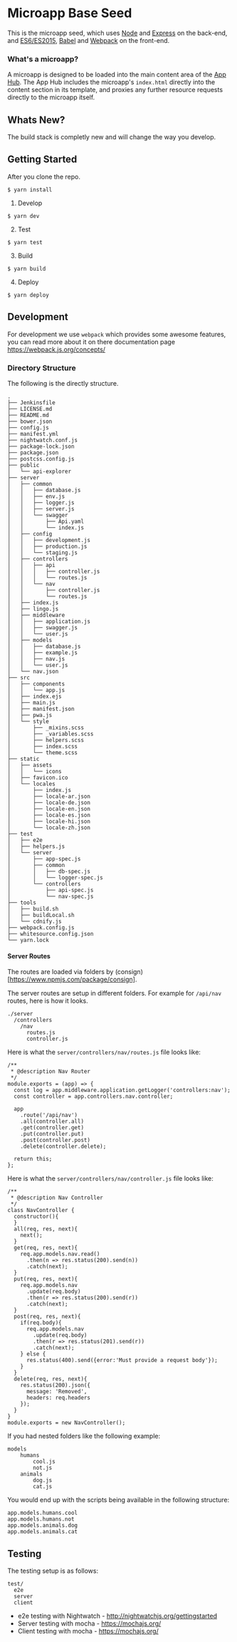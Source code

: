 # Microapp Base Seed
This is the microapp seed, which uses [Node](https://nodejs.org/) and [Express](http://expressjs.com/) on the back-end, and [ES6/ES2015](https://babeljs.io/docs/learn-es2015/), [Babel](https://babeljs.io/) and [Webpack](http://webpack.js.org/) on the front-end.

### What's a microapp?
A microapp is designed to be loaded into the main content area of the [App Hub](https://github.build.ge.com/hubs/ui-app-hub). The App Hub includes the microapp's `index.html` directly into the content section in its template, and proxies any further resource requests directly to the microapp itself.


## Whats New?
The build stack is completly new and will change the way you develop.

## Getting Started
After you clone the repo.

```
$ yarn install
```

1. Develop

  ```
  $ yarn dev
  ```
  
2. Test

  ```
  $ yarn test
  ```

3. Build 

  ```
  $ yarn build
  ```
  
4. Deploy

  ```
  $ yarn deploy
  ```


## Development
For development we use `webpack` which provides some awesome features, you can read more about it on there documentation page https://webpack.js.org/concepts/



### Directory Structure
The following is the directly structure.

```
.
├── Jenkinsfile
├── LICENSE.md
├── README.md
├── bower.json
├── config.js
├── manifest.yml
├── nightwatch.conf.js
├── package-lock.json
├── package.json
├── postcss.config.js
├── public
│   └── api-explorer
├── server
│   ├── common
│   │   ├── database.js
│   │   ├── env.js
│   │   ├── logger.js
│   │   ├── server.js
│   │   └── swagger
│   │       ├── Api.yaml
│   │       └── index.js
│   ├── config
│   │   ├── development.js
│   │   ├── production.js
│   │   └── staging.js
│   ├── controllers
│   │   ├── api
│   │   │   ├── controller.js
│   │   │   └── routes.js
│   │   └── nav
│   │       ├── controller.js
│   │       └── routes.js
│   ├── index.js
│   ├── lingo.js
│   ├── middleware
│   │   ├── application.js
│   │   ├── swagger.js
│   │   └── user.js
│   ├── models
│   │   ├── database.js
│   │   ├── example.js
│   │   ├── nav.js
│   │   └── user.js
│   └── nav.json
├── src
│   ├── components
│   │   └── app.js
│   ├── index.ejs
│   ├── main.js
│   ├── manifest.json
│   ├── pwa.js
│   └── style
│       ├── _mixins.scss
│       ├── _variables.scss
│       ├── helpers.scss
│       ├── index.scss
│       └── theme.scss
├── static
│   ├── assets
│   │   └── icons
│   ├── favicon.ico
│   └── locales
│       ├── index.js
│       ├── locale-ar.json
│       ├── locale-de.json
│       ├── locale-en.json
│       ├── locale-es.json
│       ├── locale-hi.json
│       └── locale-zh.json
├── test
│   ├── e2e
│   ├── helpers.js
│   └── server
│       ├── app-spec.js
│       ├── common
│       │   ├── db-spec.js
│       │   └── logger-spec.js
│       └── controllers
│           ├── api-spec.js
│           └── nav-spec.js
├── tools
│   ├── build.sh
│   ├── buildLocal.sh
│   └── cdnify.js
├── webpack.config.js
├── whitesource.config.json
└── yarn.lock
```




#### Server Routes
The routes are loaded via folders by (consign)[https://www.npmjs.com/package/consign].



The server routes are setup in different folders. For example for `/api/nav` routes, here is how it looks.

```
./server
  /controllers
    /nav
      routes.js
      controller.js
```

Here is what the `server/controllers/nav/routes.js` file looks like:

```
/**
 * @description Nav Router
 */
module.exports = (app) => {
  const log = app.middleware.application.getLogger('controllers:nav');
  const controller = app.controllers.nav.controller;

  app
    .route('/api/nav')
    .all(controller.all)
    .get(controller.get)
    .put(controller.put)
    .post(controller.post)
    .delete(controller.delete);

  return this;
};
```

Here is what the `server/controllers/nav/controller.js` file looks like:

```
/**
 * @description Nav Controller
 */
class NavController {
  constructor(){
  }
  all(req, res, next){
    next();
  }
  get(req, res, next){
    req.app.models.nav.read()
      .then(n => res.status(200).send(n))
      .catch(next);
  }
  put(req, res, next){
    req.app.models.nav
      .update(req.body)
      .then(r => res.status(200).send(r))
      .catch(next);
  }
  post(req, res, next){
    if(req.body){
      req.app.models.nav
        .update(req.body)
        .then(r => res.status(201).send(r))
        .catch(next);
    } else {
      res.status(400).send({error:'Must provide a request body'});
    }
  }
  delete(req, res, next){
    res.status(200).json({
      message: 'Removed',
      headers: req.headers
    });
  }
}
module.exports = new NavController();
```












If you had nested folders like the following example:

```
models
	humans
		cool.js
		not.js
	animals
		dog.js
		cat.js
```  

You would end up with the scripts being available in the following structure:

```
app.models.humans.cool
app.models.humans.not
app.models.animals.dog
app.models.animals.cat
```




## Testing
The testing setup is as follows:

```
test/
  e2e
  server
  client
```

- e2e testing with Nightwatch - http://nightwatchjs.org/gettingstarted
- Server testing with mocha - https://mochajs.org/
- Client testing with mocha - https://mochajs.org/
